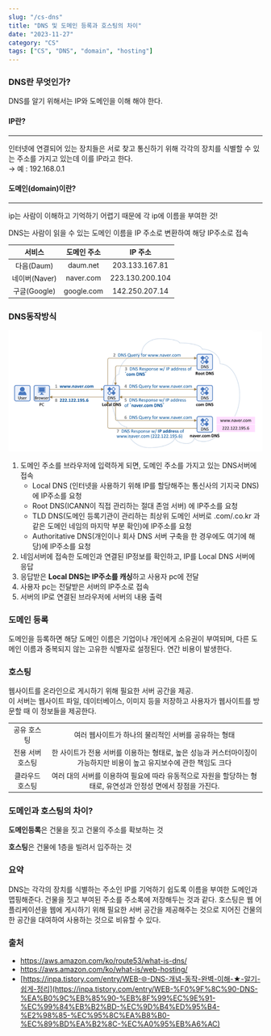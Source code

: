 ```yaml
---
slug: "/cs-dns"
title: "DNS 및 도메인 등록과 호스팅의 차이"
date: "2023-11-27"
category: "CS"
tags: ["CS", "DNS", "domain", "hosting"]
---
```


### DNS란 무엇인가?

DNS를 알기 위해서는 IP와 도메인을 이해 해야 한다.
<br/>

#### IP란?

---

인터넷에 연결되어 있는 장치들은 서로 찾고 통신하기 위해 각각의 장치를 식별할 수 있는 주소를 가지고 있는데 이를 IP라고 한다.  
 → 예 : 192.168.0.1

#### 도메인(domain)이란?

---

ip는 사람이 이해하고 기억하기 어렵기 때문에 각 ip에 이름을 부여한 것!

DNS는 <span class="point">사람이 읽을 수 있는 도메인 이름을 IP 주소로 변환</span>하여 해당 IP주소로 접속

|    서비스     | 도메인 주소 |     IP 주소     |
| :-----------: | :---------: | :-------------: |
|  다음(Daum)   |  daum.net   | 203.133.167.81  |
| 네이버(Naver) |  naver.com  | 223.130.200.104 |
| 구글(Google)  | google.com  | 142.250.207.14  |

### DNS동작방식

<img src="../images/cs1.png" alt=""/>

1. 도메인 주소를 브라우저에 입력하게 되면, 도메인 주소를 가지고 있는 DNS서버에 접속
    - Local DNS (인터넷을 사용하기 위해 IP를 할당해주는 통신사의 기지국 DNS)에 IP주소를 요청
    - Root DNS(ICANN이 직접 관리하는 절대 존엄 서버) 에 IP주소를 요청
    - TLD DNS(도메인 등록기관이 관리하는 최상위 도메인 서버로 .com/.co.kr 과 같은 도메인 네임의 마지막 부분 확인)에 IP주소를 요청
    - Authoritative DNS(개인이나 회사 DNS 서버 구축을 한 경우에도 여기에 해당)에 IP주소를 요청
2. 네임서버에 접속한 도메인과 연결된 IP정보를 확인하고, IP를 Local DNS 서버에 응답
3. 응답받은 **Local DNS는 IP주소를 캐싱**하고 사용자 pc에 전달
4. 사용자 pc는 전달받은 서버의 IP주소로 접속
5. 서버의 IP로 연결된 브라우저에 서버의 내용 출력

### 도메인 등록

도메인을 등록하면 해당 도메인 이름은 기업이나 개인에게 소유권이 부여되며, 다른 도메인 이름과 중복되지 않는 고유한 식별자로 설정된다. 연간 비용이 발생한다.

### 호스팅

웹사이트를 온라인으로 게시하기 위해 필요한 서버 공간을 제공.  
이 서버는 웹사이트 파일, 데이터베이스, 이미지 등을 저장하고 사용자가 웹사이트를 방문할 때 이 정보들을 제공한다.

|                  |                                                                                                                        |
| :--------------: | :--------------------------------------------------------------------------------------------------------------------: |
|   공유 호스팅    |                                  여러 웹사이트가 하나의 물리적인 서버를 공유하는 형태                                  |
| 전용 서버 호스팅 | 한 사이트가 전용 서버를 이용하는 형태로, 높은 성능과 커스터마이징이 가능하지만 비용이 높고 유지보수에 관한 책임도 크다 |
| 클라우드 호스팅  |     여러 대의 서버를 이용하여 필요에 따라 유동적으로 자원을 할당하는 형태로, 유연성과 안정성 면에서 장점을 가진다.     |

### 도메인과 호스팅의 차이?

**도메인등록**은 건물을 짓고 건물의 주소를 확보하는 것

**호스팅**은 건물에 1층을 빌려서 입주하는 것

### 요약

DNS는 각각의 장치를 식별하는 주소인 IP를 기억하기 쉽도록 이름을 부여한 도메인과 맵핑해준다. 건물을 짓고 부여된 주소를 주소록에 저장해두는 것과 같다. 호스팅은 웹 어플리케이션을 웹에 게시하기 위해 필요한 서버 공간을 제공해주는 것으로 지어진 건물의 한 공간을 대여하여 사용하는 것으로 비유할 수 있다.

### 출처

-   https://aws.amazon.com/ko/route53/what-is-dns/
-   https://aws.amazon.com/ko/what-is/web-hosting/
-   [https://inpa.tistory.com/entry/WEB-🌐-DNS-개념-동작-완벽-이해-★-알기-쉽게-정리](https://inpa.tistory.com/entry/WEB-%F0%9F%8C%90-DNS-%EA%B0%9C%EB%85%90-%EB%8F%99%EC%9E%91-%EC%99%84%EB%B2%BD-%EC%9D%B4%ED%95%B4-%E2%98%85-%EC%95%8C%EA%B8%B0-%EC%89%BD%EA%B2%8C-%EC%A0%95%EB%A6%AC)
